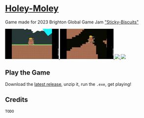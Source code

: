 # [Holey-Moley](https://globalgamejam.org/2023/games/holey-moley-7)
Game made for 2023 Brighton Global Game Jam ["Sticky-Biscuits"](https://globalgamejam.org/2023/jam-sites/sticky-biscuits-brighton-ggj-2023)


<a href="https://shellywell123.github.io/Grind-Boy/build/web/index.html">
  <img src="https://github.com/Shellywell123/Holey-Moley/blob/main/screengrabs/gif_1.gif" width="175" />
</a>
<a href="https://shellywell123.github.io/Grind-Boy/build/web/index.html">
  <img src="https://github.com/Shellywell123/Holey-Moley/blob/main/screengrabs/gif_2.gif" width="175" />
</a>
<a href="https://shellywell123.github.io/Grind-Boy/build/web/index.html">
  <img src="https://github.com/Shellywell123/Holey-Moley/blob/main/screengrabs/gif_3.gif" width="175" />
</a>
<a href="https://shellywell123.github.io/Grind-Boy/build/web/index.html">
  <img src="https://github.com/Shellywell123/Holey-Moley/blob/main/screengrabs/gif_4.gif" width="175" />
</a>

## Play the Game

Download the [latest release](https://github.com/Shellywell123/Holey-Moley/releases), unzip it, run the `.exe`, get playing!

## Credits
```
TODO
```
